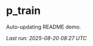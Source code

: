 # p_train

Auto-updating README demo.

<!--START_SECTION:status-->
_Last run: 2025-08-20 08:27 UTC_
<!--END_SECTION:status-->














